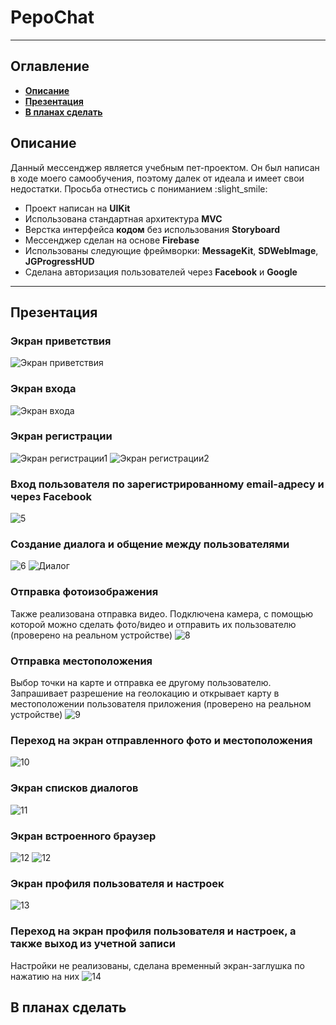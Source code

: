 # PepoChat
___
## Оглавление
- **[Описание](#Description)**
- **[Презентация](#Presentation)**
- **[В планах сделать](#ToDo)**

## <a id="Description"></a>Описание
Данный мессенджер является учебным пет-проектом. 
Он был написан в ходе моего самообучения, поэтому далек от идеала и имеет свои недостатки. 
Просьба отнестись с пониманием :slight_smile:

- Проект написан на **UIKit**
- Использована стандартная архитектура **MVC**
- Верстка интерфейса **кодом** без использования **Storyboard**
- Мессенджер сделан на основе **Firebase**
- Использованы следующие фреймворки: **MessageKit**, **SDWebImage**, **JGProgressHUD**
- Сделана авторизация пользователей через **Facebook** и **Google** 
___

## <a id="Presentation"></a>Презентация
### Экран приветствия
![Экран приветствия](https://user-images.githubusercontent.com/87443364/151718035-f49885f0-533d-4acb-bae7-89a55f943f3e.png)
### Экран входа
![Экран входа](<img width="752" alt="Снимок экрана 2022-01-30 в 22 12 49" src="https://user-images.githubusercontent.com/87443364/151718093-f7aa5390-33bb-40ab-81ba-8cc69602391f.png">)
### Экран регистрации
![Экран регистрации1](<img width="752" alt="Снимок экрана 2022-01-30 в 22 13 44" src="https://user-images.githubusercontent.com/87443364/151718099-66a5ef27-73b3-4b3e-a698-1fdf01ca2cf2.png">)
![Экран регистрации2](<img width="367" alt="4" src="https://user-images.githubusercontent.com/87443364/151718152-c1439c1d-4cc7-4eb5-99bb-73c2bcc87097.png">)
### Вход пользователя по зарегистрированному email-адресу и через Facebook
![5](https://user-images.githubusercontent.com/87443364/151718567-38d68b92-794e-46e0-8ad7-febda971d9fc.gif)
### Создание диалога и общение между пользователями 
![6](https://user-images.githubusercontent.com/87443364/151718662-a53e16c4-3b97-47cf-8540-564b1d4c9022.gif)
![Диалог](<img width="743" alt="7" src="https://user-images.githubusercontent.com/87443364/151718679-ca47b7a5-cd8a-4581-8df4-76713eeeaa55.png">)
### Отправка фотоизображения
Также реализована отправка видео. Подключена камера, с помощью которой можно сделать фото/видео и отправить их пользователю (проверено на реальном устройстве)
![8](https://user-images.githubusercontent.com/87443364/151719227-7ba0099b-2780-4c40-b4ca-f85c793f7a1b.gif)
### Отправка местоположения
Выбор точки на карте и отправка ее другому пользователю. Запрашивает разрешение на геолокацию и открывает карту в местоположении пользователя приложения (проверено на реальном устройстве)
![9](https://user-images.githubusercontent.com/87443364/151719229-5f6a22a8-8ac9-4197-b967-d5ef03944e01.gif)
### Переход на экран отправленного фото и местоположения
![10](https://user-images.githubusercontent.com/87443364/151719370-a1ebbe4e-5617-40e9-aef4-9d92e3ea8e8e.gif)
### Экран списков диалогов
![11](<img width="743" alt="Снимок экрана 2022-01-30 в 22 37 50" src="https://user-images.githubusercontent.com/87443364/151719408-56b35eba-239a-40d6-980e-9805930e7bfb.png">)
### Экран встроенного браузер
![12](https://user-images.githubusercontent.com/87443364/151719491-77b6a7ee-34a0-40f0-87fe-c74ada0fe462.gif)
![12](<img width="743" alt="12" src="https://user-images.githubusercontent.com/87443364/151719499-79bb29b5-ce34-4b5f-9d9b-0364fbdb317e.png">)
### Экран профиля пользователя и настроек
![13](<img width="743" alt="13" src="https://user-images.githubusercontent.com/87443364/151719592-54f05b76-6f51-4885-bf9e-289f7b5bab88.png">)
### Переход на экран профиля пользователя и настроек, а также выход из учетной записи
Настройки не реализованы, сделана временный экран-заглушка по нажатию на них
![14](https://user-images.githubusercontent.com/87443364/151719689-b84d06dc-847d-46f8-97ee-89809a25f512.gif)

## <a id="ToDo"></a>В планах сделать
